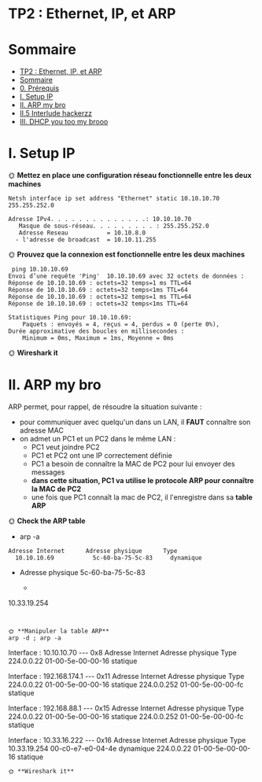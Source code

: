 # TP2 : Ethernet, IP, et ARP

# Sommaire

- [TP2 : Ethernet, IP, et ARP](#tp2--ethernet-ip-et-arp)
- [Sommaire](#sommaire)
- [0. Prérequis](#0-prérequis)
- [I. Setup IP](#i-setup-ip)
- [II. ARP my bro](#ii-arp-my-bro)
- [II.5 Interlude hackerzz](#ii5-interlude-hackerzz)
- [III. DHCP you too my brooo](#iii-dhcp-you-too-my-brooo)




# I. Setup IP

🌞 **Mettez en place une configuration réseau fonctionnelle entre les deux machines**

`Netsh interface ip set address "Ethernet" static 10.10.10.70 255.255.252.0`

```
Adresse IPv4. . . . . . . . . . . . . .: 10.10.10.70
   Masque de sous-réseau. . . . . . . . . : 255.255.252.0
   Adresse Reseau           = 10.10.8.0
  - l'adresse de broadcast  = 10.10.11.255
```



🌞 **Prouvez que la connexion est fonctionnelle entre les deux machines**
```
 ping 10.10.10.69
Envoi d’une requête 'Ping'  10.10.10.69 avec 32 octets de données :
Réponse de 10.10.10.69 : octets=32 temps=1 ms TTL=64
Réponse de 10.10.10.69 : octets=32 temps<1ms TTL=64
Réponse de 10.10.10.69 : octets=32 temps=1 ms TTL=64
Réponse de 10.10.10.69 : octets=32 temps<1ms TTL=64

Statistiques Ping pour 10.10.10.69:
    Paquets : envoyés = 4, reçus = 4, perdus = 0 (perte 0%),
Durée approximative des boucles en millisecondes :
    Minimum = 0ms, Maximum = 1ms, Moyenne = 0ms
```

🌞 **Wireshark it**


# II. ARP my bro

ARP permet, pour rappel, de résoudre la situation suivante :

- pour communiquer avec quelqu'un dans un LAN, il **FAUT** connaître son adresse MAC
- on admet un PC1 et un PC2 dans le même LAN :
  - PC1 veut joindre PC2
  - PC1 et PC2 ont une IP correctement définie
  - PC1 a besoin de connaître la MAC de PC2 pour lui envoyer des messages
  - **dans cette situation, PC1 va utilise le protocole ARP pour connaître la MAC de PC2**
  - une fois que PC1 connaît la mac de PC2, il l'enregistre dans sa **table ARP**

🌞 **Check the ARP table**

-  arp -a
```
Adresse Internet      Adresse physique      Type
  10.10.10.69           5c-60-ba-75-5c-83     dynamique
```
- Adresse physique 5c-60-ba-75-5c-83

  - ```
10.33.19.254
```


🌞 **Manipuler la table ARP**
arp -d ; arp -a
```
Interface : 10.10.10.70 --- 0x8
  Adresse Internet      Adresse physique      Type
  224.0.0.22            01-00-5e-00-00-16     statique

Interface : 192.168.174.1 --- 0x11
  Adresse Internet      Adresse physique      Type
  224.0.0.22            01-00-5e-00-00-16     statique
  224.0.0.252           01-00-5e-00-00-fc     statique

Interface : 192.168.88.1 --- 0x15
  Adresse Internet      Adresse physique      Type
  224.0.0.22            01-00-5e-00-00-16     statique
  224.0.0.252           01-00-5e-00-00-fc     statique

Interface : 10.33.16.222 --- 0x16
  Adresse Internet      Adresse physique      Type
  10.33.19.254          00-c0-e7-e0-04-4e     dynamique
  224.0.0.22            01-00-5e-00-00-16     statique
```
🌞 **Wireshark it**
